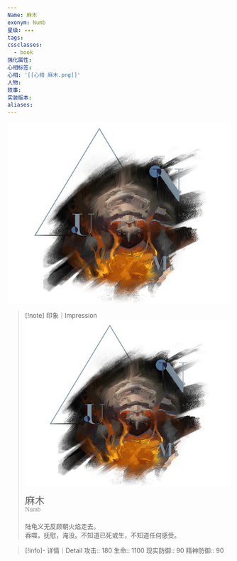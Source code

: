 ```yaml
---
Name: 麻木
exonym: Numb
星级: ✦✦✦
tags: 
cssclasses:
  - book
强化属性: 
心相标签: 
心相: '[[心相 麻木.png]]'
人物: 
轶事: 
实装版本:
aliases: 
---
```

![cover](assets/麻木｜Numb.assets/心相%20麻木.png)

> [!note] 印象｜Impression
> ![心相 麻木|inlL|300](assets/麻木｜Numb.assets/心相%20麻木.png)
> <p style="font-family: '家族宋', sans-serif; font-size: 22px; line-height: 0.75; text-indent: 0;">麻木<br><span style="font-family: serif; font-size: 14px; color: #888888;">Numb</span></p>
> 
> 陆龟义无反顾朝火焰走去。  
> 吞噬，抚慰，淹没。不知道已死或生，不知道任何感受。

> [!info]- 详情｜Detail
> 攻击:: 180
> 生命:: 1100
> 现实防御:: 90
> 精神防御:: 90
